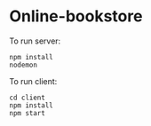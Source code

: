# Online-bookstore

To run server:

```
npm install
nodemon
```

To run client:

```
cd client
npm install
npm start
```
